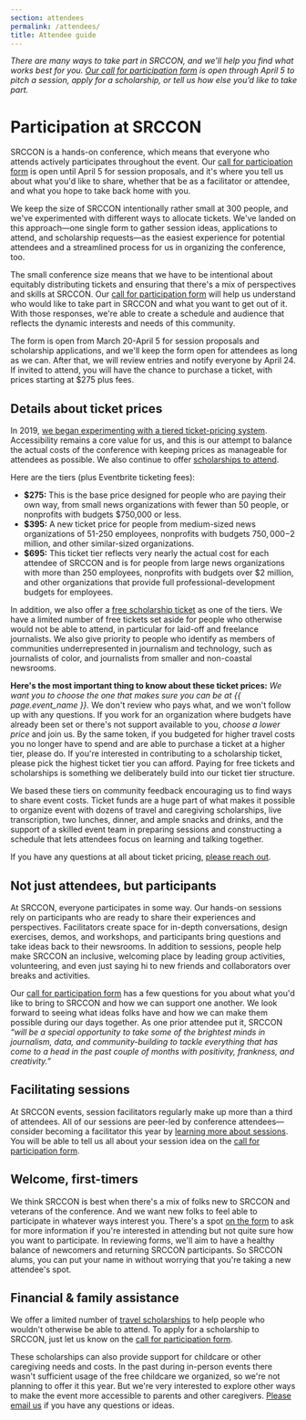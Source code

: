 ```yaml
---
section: attendees
permalink: /attendees/
title: Attendee guide
---
```


*There are many ways to take part in SRCCON, and we&rsquo;ll help you find what works best for you. <a href="/participation/form/">Our call for participation form</a> is open through April 5 to pitch a session, apply for a scholarship, or tell us how else you&rsquo;d like to take part.*

# Participation at SRCCON

SRCCON is a hands-on conference, which means that everyone who attends actively participates throughout the event. Our [call for participation form](/participation/form/) is open until April 5 for session proposals, and it's where you tell us about what you'd like to share, whether that be as a facilitator or attendee, and what you hope to take back home with you. 

We keep the size of SRCCON intentionally rather small at 300 people, and we've experimented with different ways to allocate tickets. We've landed on this approach—one single form to gather session ideas, applications to attend, and scholarship requests—as the easiest experience for potential attendees and a streamlined process for us in organizing the conference, too.

The small conference size means that we have to be intentional about equitably distributing tickets and ensuring that there's a mix of perspectives and skills at SRCCON. Our [call for participation form](/participation/form/) will help us understand who would like to take part in SRCCON and what you want to get out of it. With those responses, we're able to create a schedule and audience that reflects the dynamic interests and needs of this community.

The form is open from March 20-April 5 for session proposals and scholarship applications, and we'll keep the form open for attendees as long as we can. After that, we will review entries and notify everyone by April 24. If invited to attend, you will have the chance to purchase a ticket, with prices starting at $275 plus fees.

<span id="tickets"></span>

## Details about ticket prices

In 2019, [we began experimenting with a tiered ticket-pricing system](https://opennews.org/blog/srccon-2019-launch). Accessibility remains a core value for us, and this is our attempt to balance the actual costs of the conference with keeping prices as manageable for attendees as possible. We also continue to offer [scholarships to attend](/scholarships).

Here are the tiers (plus Eventbrite ticketing fees):

* **$275:** This is the base price designed for people who are paying their own way, from small news organizations with fewer than 50 people, or nonprofits with budgets $750,000 or less.
* **$395:** A new ticket price for people from medium-sized news organizations of 51-250 employees, nonprofits with budgets $750,000-$2 million, and other similar-sized organizations.
* **$695:** This ticket tier reflects very nearly the actual cost for each attendee of SRCCON and is for people from large news organizations with more than 250 employees, nonprofits with budgets over $2 million, and other organizations that provide full professional-development budgets for employees.

In addition, we also offer a [free scholarship ticket](/scholarships) as one of the tiers. We have a limited number of free tickets set aside for people who otherwise would not be able to attend, in particular for laid-off and freelance journalists. We also give priority to people who identify as members of communities underrepresented in journalism and technology, such as journalists of color, and journalists from smaller and non-coastal newsrooms.

**Here's the most important thing to know about these ticket prices:** _We want you to choose the one that makes sure you can be at {{ page.event_name }}._ We don't review who pays what, and we won't follow up with any questions. If you work for an organization where budgets have already been set or there's not support available to you, _choose a lower price_ and join us. By the same token, if you budgeted for higher travel costs you no longer have to spend and are able to purchase a ticket at a higher tier, please do. If you're interested in contributing to a scholarship ticket, please pick the highest ticket tier you can afford. Paying for free tickets and scholarships is something we deliberately build into our ticket tier structure. 

We based these tiers on community feedback encouraging us to find ways to share event costs. Ticket funds are a huge part of what makes it possible to organize event with dozens of travel and caregiving scholarships, live transcription, two lunches, dinner, and ample snacks and drinks, and the support of a skilled event team in preparing sessions and constructing a schedule that lets attendees focus on learning and talking together.

If you have any questions at all about ticket pricing, [please reach out](mailto:srccon@opennews.org).

## Not just attendees, but participants

At SRCCON, everyone participates in some way. Our hands-on sessions rely on participants who are ready to share their experiences and perspectives. Facilitators create space for in-depth conversations, design exercises, demos, and workshops, and participants bring questions and take ideas back to their newsrooms. In addition to sessions, people help make SRCCON an inclusive, welcoming place by leading group activities, volunteering, and even just saying hi to new friends and collaborators over breaks and activities.

Our [call for participation form](/participation/form) has a few questions for you about what you'd like to bring to SRCCON and how we can support one another. We look forward to seeing what ideas folks have and how we can make them possible during our days together. As one prior attendee put it, SRCCON _“will be a special opportunity to take some of the brightest minds in journalism, data, and community-building to tackle everything that has come to a head in the past couple of months with positivity, frankness, and creativity.”_

## Facilitating sessions

At SRCCON events, session facilitators regularly make up more than a third of attendees. All of our sessions are peer-led by conference attendees—consider becoming a facilitator this year by [learning more about sessions](/sessions/proposal-guide). You will be able to tell us all about your session idea on the [call for participation form](/participation/form). 

## Welcome, first-timers

We think SRCCON is best when there's a mix of folks new to SRCCON and veterans of the conference. And we want new folks to feel able to participate in whatever ways interest you. There's a spot [on the form](/participation/form/) to ask for more information if you're interested in attending but not quite sure how you want to participate. In reviewing forms, we'll aim to have a healthy balance of newcomers and returning SRCCON participants. So SRCCON alums, you can put your name in without worrying that you're taking a new attendee's spot.

## Financial & family assistance

We offer a limited number of [travel scholarships](/scholarships) to help people who wouldn't otherwise be able to attend. To apply for a scholarship to SRCCON, just let us know on the [call for participation form](/participation/form/).

These scholarships can also provide support for childcare or other caregiving needs and costs. In the past during in-person events there wasn't sufficient usage of the free childcare we organized, so we're not planning to offer it this year. But we're very interested to explore other ways to make the event more accessible to parents and other caregivers. [Please email us](srccon@opennews.org) if you have any questions or ideas.
